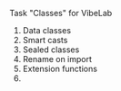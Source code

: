 Task "Classes" for VibeLab

1. Data classes
1. Smart casts
1. Sealed classes
1. Rename on import
1. Extension functions
2. 
